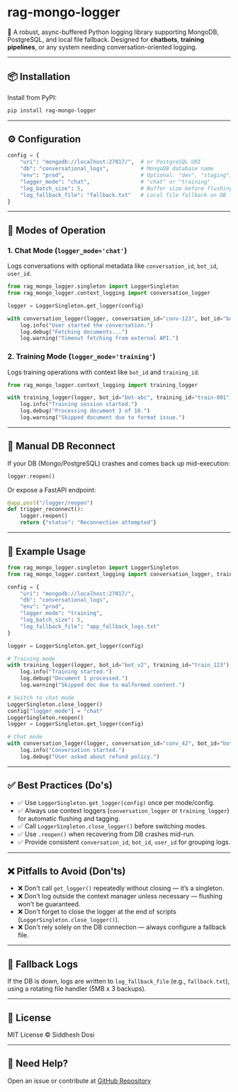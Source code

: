 
# rag-mongo-logger

🚀 A robust, async-buffered Python logging library supporting MongoDB, PostgreSQL, and local file fallback. Designed for **chatbots**, **training pipelines**, or any system needing conversation-oriented logging.

---

## 📦 Installation

Install from PyPI:

```bash
pip install rag-mongo-logger
````

---

## ⚙️ Configuration

```python
config = {
    "uri": "mongodb://localhost:27017/",  # or PostgreSQL URI
    "db": "conversational_logs",          # MongoDB database name
    "env": "prod",                        # Optional: "dev", "staging", "prod"
    "logger_mode": "chat",                # "chat" or "training"
    "log_batch_size": 5,                  # Buffer size before flushing
    "log_fallback_file": "fallback.txt"   # Local file fallback on DB failure
}
```

---

## 🧠 Modes of Operation

### 1. Chat Mode (`logger_mode='chat'`)

Logs conversations with optional metadata like `conversation_id`, `bot_id`, `user_id`.

```python
from rag_mongo_logger.singleton import LoggerSingleton
from rag_mongo_logger.context_logging import conversation_logger

logger = LoggerSingleton.get_logger(config)

with conversation_logger(logger, conversation_id="conv-123", bot_id="bot-xyz", user_id="admin_001") as log:
    log.info("User started the conversation.")
    log.debug("Fetching documents...")
    log.warning("Timeout fetching from external API.")
```

### 2. Training Mode (`logger_mode='training'`)

Logs training operations with context like `bot_id` and `training_id`.

```python
from rag_mongo_logger.context_logging import training_logger

with training_logger(logger, bot_id="bot-abc", training_id="train-001") as log:
    log.info("Training session started.")
    log.debug("Processing document 3 of 10.")
    log.warning("Skipped document due to format issue.")
```

---

## 🔁 Manual DB Reconnect

If your DB (Mongo/PostgreSQL) crashes and comes back up mid-execution:

```python
logger.reopen()
```

Or expose a FastAPI endpoint:

```python
@app.post("/logger/reopen")
def trigger_reconnect():
    logger.reopen()
    return {"status": "Reconnection attempted"}
```

---

## 🧪 Example Usage

```python
from rag_mongo_logger.singleton import LoggerSingleton
from rag_mongo_logger.context_logging import conversation_logger, training_logger

config = {
    "uri": "mongodb://localhost:27017/",
    "db": "conversational_logs",
    "env": "prod",
    "logger_mode": "training",
    "log_batch_size": 5,
    "log_fallback_file": "app_fallback_logs.txt"
}

logger = LoggerSingleton.get_logger(config)

# Training mode
with training_logger(logger, bot_id="bot_v2", training_id="train_123") as log:
    log.info("Training started.")
    log.debug("Document 1 processed.")
    log.warning("Skipped doc due to malformed content.")

# Switch to chat mode
LoggerSingleton.close_logger()
config["logger_mode"] = "chat"
LoggerSingleton.reopen()
logger = LoggerSingleton.get_logger(config)

# Chat mode
with conversation_logger(logger, conversation_id="conv_42", bot_id="bot_v2", user_id="admin") as log:
    log.info("Conversation started.")
    log.debug("User asked about refund policy.")
```

---

## ✅ Best Practices (Do's)

* ✅ Use `LoggerSingleton.get_logger(config)` once per mode/config.
* ✅ Always use context loggers (`conversation_logger` or `training_logger`) for automatic flushing and tagging.
* ✅ Call `LoggerSingleton.close_logger()` before switching modes.
* ✅ Use `.reopen()` when recovering from DB crashes mid-run.
* ✅ Provide consistent `conversation_id`, `bot_id`, `user_id` for grouping logs.

---

## ❌ Pitfalls to Avoid (Don'ts)

* ❌ Don't call `get_logger()` repeatedly without closing — it’s a singleton.
* ❌ Don't log outside the context manager unless necessary — flushing won't be guaranteed.
* ❌ Don't forget to close the logger at the end of scripts (`LoggerSingleton.close_logger()`).
* ❌ Don't rely solely on the DB connection — always configure a fallback file.

---

## 📁 Fallback Logs

If the DB is down, logs are written to `log_fallback_file` (e.g., `fallback.txt`), using a rotating file handler (5MB x 3 backups).

---

## 📜 License

MIT License © Siddhesh Dosi

---

## 🙋 Need Help?

Open an issue or contribute at [GitHub Repository](https://github.com/yourusername/rag-mongo-logger)



